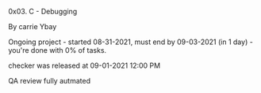 0x03. C - Debugging


By carrie Ybay


Ongoing project - started 08-31-2021, must end by 09-03-2021 (in 1 day) - you're done with 0% of tasks.


checker was released at 09-01-2021 12:00 PM



QA review fully autmated
